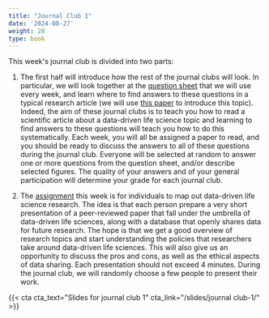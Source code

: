 ```yaml
---
title: "Journal Club 1"
date: '2024-08-27'
weight: 20
type: book
---
```

This week's journal club is divided into two parts:

1.  The first half will introduce how the rest of the journal clubs will look. In particular, we will look together at the [question sheet](/question-sheet/) that we will use every week, and learn where to find answers to these questions in a typical research article (we will use [this paper](https://journals.plos.org/ploscompbiol/article?id=10.1371/journal.pcbi.1005619) to introduce this topic). Indeed, the aim of these journal clubs is to teach you how to read a scientific article about a data-driven life science topic and learning to find answers to these questions will teach you how to do this systematically. Each week, you will all be assigned a paper to read, and you should be ready to discuss the answers to all of these questions during the journal club. Everyone will be selected at random to answer one or more questions from the question sheet, and/or describe selected figures. The quality of your answers and of your general participation will determine your grade for each journal club.

2. The [assignment](../assignment-1) this week is for individuals to map out data-driven life science research. The idea is that each person prepare a very short presentation of a peer-reviewed paper that fall under the umbrella of data-driven life sciences, along with a database that openly shares data for future research. The hope is that we get a good overview of research topics and start understanding the policies that researchers take around data-driven life sciences. This will also give us an opportunity to discuss the pros and cons, as well as the ethical aspects of data sharing. Each presentation should not exceed 4 minutes. During the journal club, we will randomly choose a few people to present their work.

{{< cta cta_text="Slides for journal club 1" cta_link="/slides/journal club-1/" >}}
